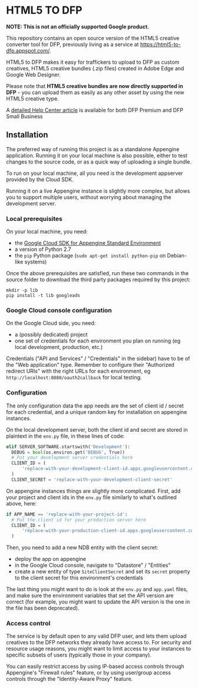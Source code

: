 # HTML5 TO DFP

**NOTE: This is not an officially supported Google product.**

This repository contains an open source version of the HTML5 creative converter
tool for DFP, previously living as a service at https://html5-to-dfp.appspot.com/.

HTML5 to DFP makes it easy for traffickers to upload to DFP as custom creatives, HTML5 creative bundles (.zip files) created in Adobe Edge and Google Web Designer.

Please note that **HTML5 creative bundles are now directly supported in DFP** - you can upload them as easily as any other asset by using the new HTML5 creative type.

A [detailed Help Center article](https://support.google.com/dfp_premium/answer/7046902) is available for both DFP Premium and DFP Small Business

## Installation

The preferred way of running this project is as a standalone Appengine
application. Running it on your local machine is also possible, either
to test changes to the source code, or as a quick way of uploading a
single bundle.

To run on your local machine, all you need is the development appserver
provided by the Cloud SDK.

Running it on a live Appengine instance is slightly more complex, but
allows you to support multiple users, without worrying about managing
the development server.

### Local prerequisites

On your local machine, you need:

* the [Google Cloud SDK for Appengine Standard Environment](https://cloud.google.com/appengine/docs/standard/python/download)
* a version of Python 2.7
* the `pip` Python package (`sudo apt-get install python-pip` on Debian-like systems)

Once the above prerequisites are satisfied, run these two commands in the source
folder to download the third party packages required by this project:

``` shell
mkdir -p lib
pip install -t lib googleads
```

### Google Cloud console configuration

On the Google Cloud side, you need:

* a (possibly dedicated) project
* one set of credentials for each environment you plan on running
  (eg local development, production, etc.)

Credentials ("API and Services" / "Credentials" in the sidebar) have to
be of the "Web application" type. Remember to configure their
"Authorized redirect URIs" with the right URLs for each
environment, eg `http://localhost:8080/oauth2callback` for local
testing.

### Configuration

The only configuration data the app needs are the set of client id / secret for
each credential, and a unique random key for installation on appengine instances.

On the local development server, both the client id and secret are stored in
plaintext in the `env.py` file, in these lines of code:

```python
elif SERVER_SOFTWARE.startswith('Development'):
  DEBUG = bool(os.environ.get('DEBUG', True))
  # Put your development server credentials here
  CLIENT_ID = (
      'replace-with-your-development-client-id.apps.googleusercontent.com'
  )
  CLIENT_SECRET = 'replace-with-your-development-client-secret'
```

On appengine instances things are slightly more complicated. First, add your
project and client ids in the `env.py` file similarly to what's outlined above,
here:

```python
if APP_NAME == 'replace-with-your-project-id':
  # Put the client id for your production server here
  CLIENT_ID = (
      'replace-with-your-production-client-id.apps.googleusercontent.com'
  )
```

Then, you need to add a new NDB entity with the client secret:

* deploy the app on appengine
* in the Google Cloud console, navigate to "Datastore" / "Entities"
* create a new entity of type `SiteClientSecret` and set its `secret` property
  to the client secret for this environment's credentials

The last thing you might want to do is look at the `env.py` and `app.yaml` files,
and make sure the environment variables that set the API version are correct (for
example, you might want to update the API version is the one in the file has
been deprecated).


### Access control

The service is by default open to any valid DFP user, and lets them
upload creatives to the DFP networks they already have access to. For
security and resource usage reasons, you might want to limit access to
your instances to specific subsets of users (typically those in your
company).

You can easily restrict access by using IP-based access
controls through Appengine's "Firewall rules" feature, or by using
user/group access controls through the "Identity-Aware Proxy" feature.
